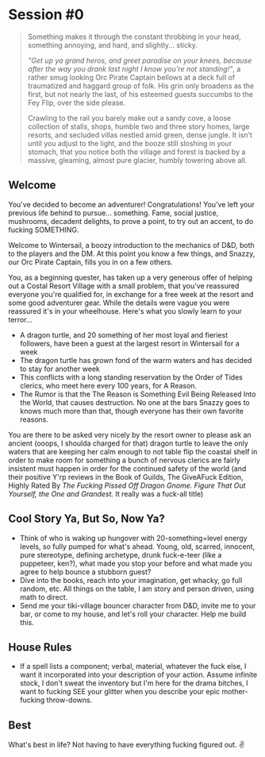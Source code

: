 # Session #0

> Something makes it through the constant throbbing in your head, something annoying, and hard, and slightly... sticky.
>
> _"Get up ya grand heros, and greet paradise on your knees, because after the way you drank last night I know you're not standing!"_, a rather smug looking Orc Pirate Captain bellows at a deck full of traumatized and haggard group of folk. His grin only broadens as the first, but not nearly the last, of his esteemed guests succumbs to the Fey Flip, over the side please.
>
> Crawling to the rail you barely make out a sandy cove, a loose collection of stalls, shops, humble two and three story homes, large resorts, and secluded villas nestled amid green, dense jungle. It isn't until you adjust to the light, and the booze still sloshing in your stomach, that you notice both the village and forest is backed by a massive, gleaming, almost pure glacier, humbly towering above all.

## Welcome

 You've decided to become an adventurer! Congratulations! You've left your previous life behind to pursue... something. Fame, social justice, mushrooms, decadent delights, to prove a point, to try out an accent, to do fucking SOMETHING.

 Welcome to Wintersail, a boozy introduction to the mechanics of D&D, both to the players and the DM. At this point you know a few things, and Snazzy, our Orc Pirate Captain, fills you in on a few others. 
 
 You, as a beginning quester, has taken up a very generous offer of helping out a Costal Resort Village with a small problem, that you've reassured everyone you're qualified for, in exchange for a free week at the resort and some good adventurer gear. While the details were vague you were reassured it's in your wheelhouse. Here's what you slowly learn to your terror...

- A dragon turtle, and 20 something of her most loyal and fieriest followers, have been a guest at the largest resort in Wintersail for a week
- The dragon turtle has grown fond of the warm waters and has decided to stay for another week
- This conflicts with a long standing reservation by the Order of Tides clerics, who meet here every 100 years, for A Reason.
- The Rumor is that the The Reason is Something Evil Being Released Into the World, that causes destruction. No one at the bars Snazzy goes to knows much more than that, though everyone has their own favorite reasons.

You are there to be asked very nicely by the resort owner to please ask an ancient (ooops, I shoulda charged for that) dragon turtle to leave the only waters that are keeping her calm enough to not table flip the coastal shelf in order to make room for something a bunch of nervous clerics are fairly insistent must happen in order for the continued safety of the world (and their positive Y'rp reviews in the Book of Guilds, The GiveAFuck Edition, Highly Rated By _The Fucking Pissed Off Dragon Gnome. Figure That Out Yourself, the One and Grandest._ It really was a fuck-all title)

## Cool Story Ya, But So, Now Ya?

- Think of who is waking up hungover with 20-something=level energy levels, so fully pumped for what's ahead. Young, old, scarred, innocent, pure stereotype, defining archetype, drunk fuck-e-teer (like a puppeteer, ken?), what made you stop your before and what made you agree to help bounce a stubborn guest?
- Dive into the books, reach into your imagination, get whacky, go full random, etc. All things on the table, I am story and person driven, using math to direct.
- Send me your tiki-village bouncer character from D&D, invite me to your bar, or come to my house, and let's roll your character. Help me build this.

## House Rules

- If a spell lists a component; verbal, material, whatever the fuck else, I want it incorporated into your description of your action. Assume infinite stock, I don't sweat the inventory but I'm here for the drama bitches, I want to fucking SEE your glitter when you describe your epic mother-fucking throw-downs.

## Best

What's best in life? Not having to have everything fucking figured out. ✌️
